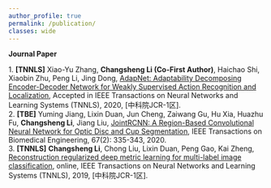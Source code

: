 ```yaml
---
author_profile: true
permalink: /publication/
classes: wide
---
```

**Journal Paper**

<body>
 <div style="font-size: 14px;">
 1. <b>[TNNLS]</b> Xiao-Yu Zhang, <b>Changsheng Li (Co-First Author)</b>, Haichao Shi, Xiaobin Zhu, Peng Li, Jing Dong, <a href="https://ieeexplore.ieee.org/document/8967204">AdapNet: Adaptability Decomposing Encoder-Decoder Network for Weakly Supervised Action Recognition and Localization</a>, Accepted in IEEE Transactions on Neural Networks and Learning Systems (TNNLS), 2020, [中科院JCR-1区].<br>
 2. <b>[TBE]</b> Yuming Jiang, Lixin Duan, Jun Cheng, Zaiwang Gu, Hu Xia, Huazhu Fu, <b>Changsheng Li</b>, Jiang Liu, <a href="https://ieeexplore.ieee.org/document/8698800">JointRCNN: A Region-Based Convolutional Neural Network for Optic Disc and Cup Segmentation</a>, IEEE Transactions on Biomedical Engineering, 67(2): 335-343, 2020.<br>
 3. <b>[TNNLS]</b> <b>Changsheng Li</b>, Chong Liu, Lixin Duan, Peng Gao, Kai Zheng, <a href="https://ieeexplore.ieee.org/document/8766125">Reconstruction regularized deep metric learning for multi-label image classification</a>, online, IEEE Transactions on Neural Networks and Learning Systems (TNNLS), 2019, [中科院JCR-1区].<br>
 
 </div>
 </body>
